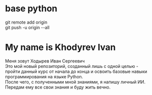# base python

git remote add origin <br/>
git push -u origin --all
# My name is Khodyrev Ivan
Меня зовут Ходырев Иван Сергеевич<br/>
Это мой новый репозиторий, созданный лишь с одной целью - <br/>
пройти данный курс от начала до конца и освоить базовые навыки программирования на языке Python.<br/>
После чего, с полученными мной знаниями, я напишу личный ИИ. Передам ему все свои знания и буду жить вечно.
